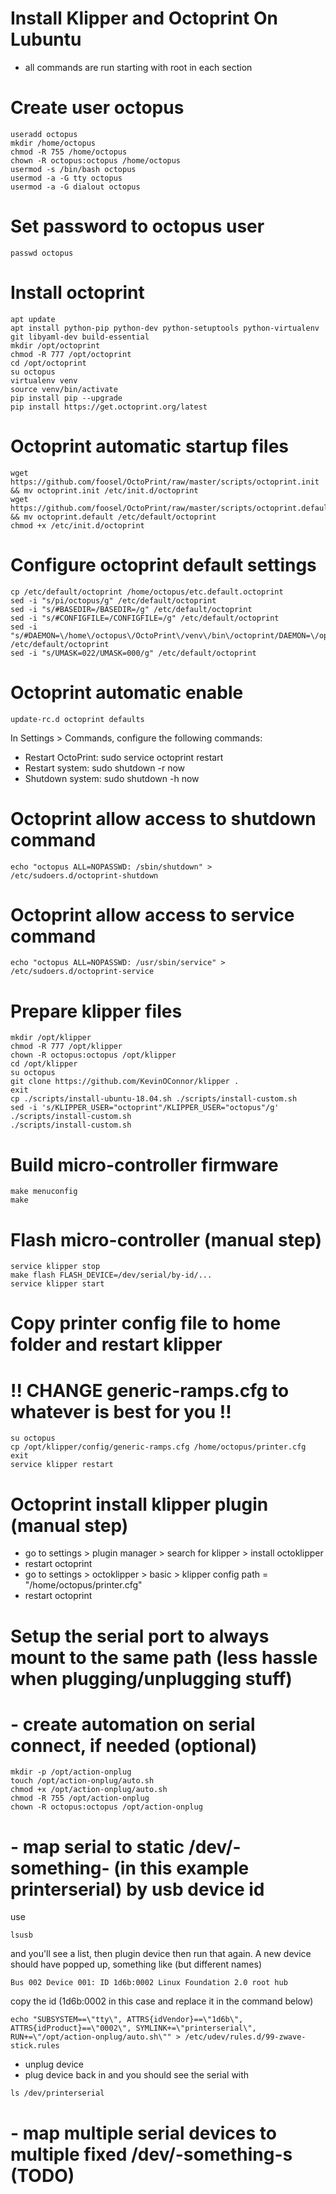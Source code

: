 # Install Klipper and Octoprint On Lubuntu

- all commands are run starting with root in each section

# Create user octopus
```
useradd octopus
mkdir /home/octopus
chmod -R 755 /home/octopus
chown -R octopus:octopus /home/octopus
usermod -s /bin/bash octopus
usermod -a -G tty octopus
usermod -a -G dialout octopus
```

# Set password to octopus user
```
passwd octopus
```

# Install octoprint
```
apt update
apt install python-pip python-dev python-setuptools python-virtualenv git libyaml-dev build-essential
mkdir /opt/octoprint
chmod -R 777 /opt/octoprint
cd /opt/octoprint
su octopus
virtualenv venv
source venv/bin/activate
pip install pip --upgrade
pip install https://get.octoprint.org/latest
```

# Octoprint automatic startup files
```
wget https://github.com/foosel/OctoPrint/raw/master/scripts/octoprint.init && mv octoprint.init /etc/init.d/octoprint
wget https://github.com/foosel/OctoPrint/raw/master/scripts/octoprint.default && mv octoprint.default /etc/default/octoprint
chmod +x /etc/init.d/octoprint
```

# Configure octoprint default settings
```
cp /etc/default/octoprint /home/octopus/etc.default.octoprint
sed -i "s/pi/octopus/g" /etc/default/octoprint
sed -i "s/#BASEDIR=/BASEDIR=/g" /etc/default/octoprint
sed -i "s/#CONFIGFILE=/CONFIGFILE=/g" /etc/default/octoprint
sed -i "s/#DAEMON=\/home\/octopus\/OctoPrint\/venv\/bin\/octoprint/DAEMON=\/opt\/octoprint\/venv\/bin\/octoprint/g" /etc/default/octoprint
sed -i "s/UMASK=022/UMASK=000/g" /etc/default/octoprint
```

# Octoprint automatic enable
```
update-rc.d octoprint defaults
```

In Settings > Commands, configure the following commands:
- Restart OctoPrint: sudo service octoprint restart
- Restart system: sudo shutdown -r now
- Shutdown system: sudo shutdown -h now

# Octoprint allow access to shutdown command
```
echo "octopus ALL=NOPASSWD: /sbin/shutdown" > /etc/sudoers.d/octoprint-shutdown
```

# Octoprint allow access to service command
```
echo "octopus ALL=NOPASSWD: /usr/sbin/service" > /etc/sudoers.d/octoprint-service
```

# Prepare klipper files
```
mkdir /opt/klipper
chmod -R 777 /opt/klipper
chown -R octopus:octopus /opt/klipper
cd /opt/klipper
su octopus
git clone https://github.com/KevinOConnor/klipper .
exit
cp ./scripts/install-ubuntu-18.04.sh ./scripts/install-custom.sh
sed -i 's/KLIPPER_USER="octoprint"/KLIPPER_USER="octopus"/g' ./scripts/install-custom.sh
./scripts/install-custom.sh
```

# Build micro-controller firmware
```
make menuconfig 
make
```

# Flash micro-controller (manual step)
```
service klipper stop
make flash FLASH_DEVICE=/dev/serial/by-id/...
service klipper start
```

# Copy printer config file to home folder and restart klipper
# !! CHANGE generic-ramps.cfg to whatever is best for you !!
```
su octopus
cp /opt/klipper/config/generic-ramps.cfg /home/octopus/printer.cfg
exit
service klipper restart
```

# Octoprint install klipper plugin (manual step)
- go to settings > plugin manager > search for klipper > install octoklipper
- restart octoprint
- go to settings > octoklipper > basic > klipper config path = "/home/octopus/printer.cfg"
- restart octoprint

# Setup the serial port to always mount to the same path (less hassle when plugging/unplugging stuff)

# - create automation on serial connect, if needed (optional)
```
mkdir -p /opt/action-onplug
touch /opt/action-onplug/auto.sh
chmod +x /opt/action-onplug/auto.sh
chmod -R 755 /opt/action-onplug
chown -R octopus:octopus /opt/action-onplug
```

# - map serial to static /dev/-something- (in this example printerserial) by usb device id
use
```
lsusb
```
and you'll see a list, then plugin device then run that again. A new device should have popped up, something like (but different names)
```
Bus 002 Device 001: ID 1d6b:0002 Linux Foundation 2.0 root hub
```
copy the id (1d6b:0002 in this case and replace it in the command below)
```
echo "SUBSYSTEM==\"tty\", ATTRS{idVendor}==\"1d6b\", ATTRS{idProduct}==\"0002\", SYMLINK+=\"printerserial\", RUN+=\"/opt/action-onplug/auto.sh\"" > /etc/udev/rules.d/99-zwave-stick.rules
```
- unplug device
- plug device back in and you should see the serial with
```
ls /dev/printerserial
```

# - map multiple serial devices to multiple fixed /dev/-something-s (TODO)





